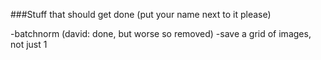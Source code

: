 ###Stuff that should get done (put your name next to it please)

-batchnorm (david: done, but worse so removed)
-save a grid of images, not just 1